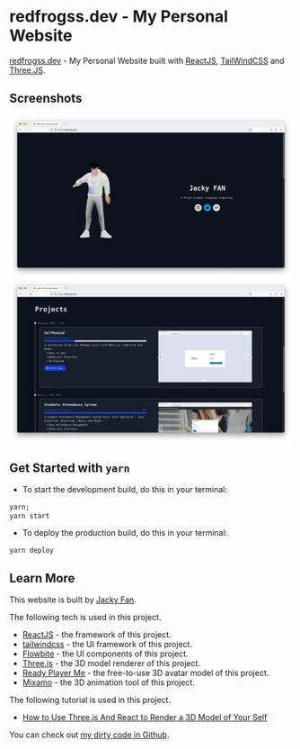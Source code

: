 # redfrogss.dev - My Personal Website
[redfrogss.dev](https://redfrogss.dev) - My Personal Website built with [ReactJS](https://reactjs.org/), [TailWindCSS](https://tailwindcss.com/) and [Three.JS](https://threejs.org/).

## Screenshots
![Screenshots of My Personal Website](./readme-img/01.png "Screenshots of My Personal Website")
![Screenshots of My Personal Website](./readme-img/02.png "Screenshots of My Personal Website")

## Get Started with `yarn`
- To start the development build, do this in your terminal:
```
yarn;
yarn start
```

- To deploy the production build, do this in your terminal:
```
yarn deploy
```

## Learn More

This website is built by [Jacky Fan](https://github.com/redfrogsss).

The following tech is used in this project.
- [ReactJS](https://reactjs.org/) - the framework of this project.
- [tailwindcss](https://tailwindcss.com/) - the UI framework of this project.
- [Flowbite](https://flowbite.com/) - the UI components of this project.
- [Three.js](https://threejs.org/) - the 3D model renderer of this project.
- [Ready Player Me](https://readyplayer.me/) - the free-to-use 3D avatar model of this project.
- [Mixamo](https://www.mixamo.com/) - the 3D animation tool of this project.

The following tutorial is used in this project.
- [How to Use Three.js And React to Render a 3D Model of Your Self](https://dev.to/nourdinedev/how-to-use-threejs-and-react-to-render-a-3d-model-of-your-self-4kkf)

You can check out [my dirty code in Github](https://github.com/redfrogsss/redfrogss.dev).